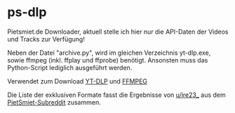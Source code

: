 # ps-dlp
Pietsmiet.de Downloader, aktuell stelle ich hier nur die API-Daten der Videos und Tracks zur Verfügung!

Neben der Datei "archive.py", wird im gleichen Verzeichnis yt-dlp.exe, sowie ffmpeg (inkl. ffplay und ffprobe) benötigt.
Ansonsten muss das Python-Script lediglich ausgeführt werden.

Verwendet zum Download [YT-DLP](github.com/yt-dlp/yt-dlp) und [FFMPEG](https://ffmpeg.org/)

Die Liste der exklusiven Formate fasst die Ergebnisse von [u/jre23_](https://www.reddit.com/user/jre123_/) aus dem [PietSmiet-Subreddit](https://www.reddit.com/r/PietSmiet/comments/1hv8tqs/pietsmietde_liste_exklusiver_videos/) zusammen.

